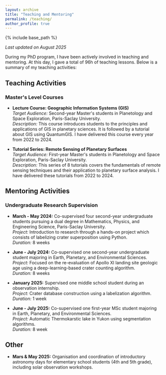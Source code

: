 ```yaml
---
layout: archive
title: "Teaching and Mentoring"
permalink: /teaching/
author_profile: true
---
```


{% include base_path %}

*Last updated on August 2025*

During my PhD program, I have been actively involved in teaching and mentoring. At this day, I gave a total of 96h of teaching lessons. Below is a summary of my teaching activities:

## Teaching Activities

### Master's Level Courses
- **Lecture Course: Geographic Information Systems (GIS)**  
  *Target Audience:* Second-year Master's students in Planetology and Space Exploration, Paris-Saclay University.  
  *Description:* This course introduces students to the principles and applications of GIS in planetary sciences. It is followed by a tutorial about GIS using QuantumGIS. I have delivered this course every year from 2022 to 2024.

- **Tutorial Series: Remote Sensing of Planetary Surfaces**  
  *Target Audience:* First-year Master's students in Planetology and Space Exploration, Paris-Saclay University.  
  *Description:* This series of 8 tutorials covers the fundamentals of remote sensing techniques and their application to planetary surface analysis. I have delivered these tutorials from 2022 to 2024.

## Mentoring Activities

### Undergraduate Research Supervision
- **March - May 2024:** Co-supervised four second-year undergraduate students pursuing a dual degree in Mathematics, Physics, and Engineering Science, Paris-Saclay University.  
  *Project:* Introduction to research through a hands-on project which consists of labelizing crater superposition using Python.  
  *Duration:* 8 weeks  

- **June - July 2024:** Co-supervised one second-year undergraduate student majoring in Earth, Planetary, and Environmental Sciences.  
  *Project:* Focused on the re-evaluation of Apollo XI landing site geologic age using a deep-learning-based crater counting algorithm.  
  *Duration:* 8 weeks  

- **January 2025:** Supervised one middle school student during an observation internship.  
  *Project:* Crater database construction using a labelization algorithm.  
  *Duration:* 1 week  

- **June - July 2025:** Co-supervised one first-year MSc student majoring in Earth, Planetary, and Environmental Sciences.  
  *Project:* Automatic Thermokarstic lake in Yukon using segmentation algorithms.  
  *Duration:* 8 week

## Other  

- **Mars & May 2025:** Organisation and coordination of introductory astronomy days for elementary school students (4th and 5th grade), including solar observation workshops.


